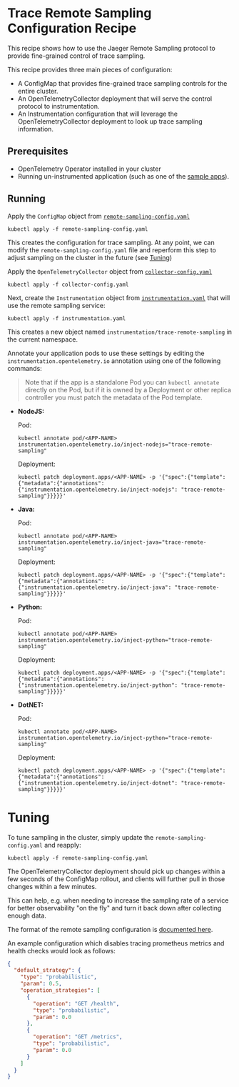 # Trace Remote Sampling Configuration Recipe

This recipe shows how to use the Jaeger Remote Sampling
protocol to provide fine-grained control of trace sampling.


This recipe provides three main pieces of configuration:

- A ConfigMap that provides fine-grained trace sampling controls for the entire cluster.
- An OpenTelemetryCollector deployment that will serve the control protocol to instrumentation.
- An Instrumentation configuration that will leverage the OpenTelemetryCollector deployment to look up trace sampling information.

## Prerequisites

* OpenTelemetry Operator installed in your cluster
* Running un-instrumented application (such as one of the [sample apps](../../sample-apps)).

## Running

Apply the `ConfigMap` object from [`remote-sampling-config.yaml`](remote-sampling-config.yaml)

```
kubectl apply -f remote-sampling-config.yaml
```

This creates the configuration for trace sampling. At any point, we can modify the `remote-sampling-config.yaml` file and reperform this step to adjust sampling on the cluster in the future (see [Tuning](#tuning))


Apply the `OpenTelemetryCollector` object from [`collector-config.yaml`](collector-config.yaml)

```
kubectl apply -f collector-config.yaml
```

Next, create the `Instrumentation` object from [`instrumentation.yaml`](instrumentation.yaml) that will use the remote sampling service:

```
kubectl apply -f instrumentation.yaml
```

This creates a new object named `instrumentation/trace-remote-sampling` in the current namespace.

Annotate your application pods to use these settings by editing the `instrumentation.opentelemetry.io`
annotation using one of the following commands:

> Note that if the app is a standalone Pod you can
>`kubectl annotate` directly on the Pod, but if it is owned by a Deployment or other replica controller
> you must patch the metadata of the Pod template.

* **NodeJS:**

  Pod:
  ```
  kubectl annotate pod/<APP-NAME> instrumentation.opentelemetry.io/inject-nodejs="trace-remote-sampling"
  ```
  Deployment:
  ```
  kubectl patch deployment.apps/<APP-NAME> -p '{"spec":{"template":{"metadata":{"annotations":{"instrumentation.opentelemetry.io/inject-nodejs": "trace-remote-sampling"}}}}}'
  ```

* **Java:**

  Pod:
  ```
  kubectl annotate pod/<APP-NAME> instrumentation.opentelemetry.io/inject-java="trace-remote-sampling"
  ```
  Deployment:
  ```
  kubectl patch deployment.apps/<APP-NAME> -p '{"spec":{"template":{"metadata":{"annotations":{"instrumentation.opentelemetry.io/inject-java": "trace-remote-sampling"}}}}}'
  ```

* **Python:**

  Pod:
  ```
  kubectl annotate pod/<APP-NAME> instrumentation.opentelemetry.io/inject-python="trace-remote-sampling"
  ```
  Deployment:
  ```
  kubectl patch deployment.apps/<APP-NAME> -p '{"spec":{"template":{"metadata":{"annotations":{"instrumentation.opentelemetry.io/inject-python": "trace-remote-sampling"}}}}}'
  ```

* **DotNET:**

  Pod:
  ```
  kubectl annotate pod/<APP-NAME> instrumentation.opentelemetry.io/inject-python="trace-remote-sampling"
  ```
  Deployment:
  ```
  kubectl patch deployment.apps/<APP-NAME> -p '{"spec":{"template":{"metadata":{"annotations":{"instrumentation.opentelemetry.io/inject-dotnet": "trace-remote-sampling"}}}}}'
  ```

# Tuning

To tune sampling in the cluster, simply update the `remote-sampling-config.yaml` and reapply:

```
kubectl apply -f remote-sampling-config.yaml
```

The OpenTelemetryCollector deployment should pick up changes within a few seconds of the ConfigMap rollout, and clients will further pull in those changes within a few minutes.

This can help, e.g. when needing to increase the sampling rate of a service for better observability "on the fly" and turn it back down after collecting enough data.

The format of the remote sampling configuration is [documented here](https://www.jaegertracing.io/docs/1.28/sampling/#collector-sampling-configuration).

An example configuration which disables tracing prometheus metrics and health checks would look as follows:

```json
{
  "default_strategy": {
    "type": "probabilistic",
    "param": 0.5,
    "operation_strategies": [
      {
        "operation": "GET /health",
        "type": "probabilistic",
        "param": 0.0
      },
      {
        "operation": "GET /metrics",
        "type": "probabilistic",
        "param": 0.0
      }
    ]
  }
}
```